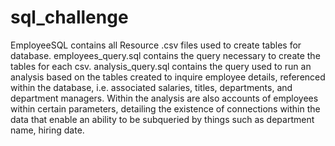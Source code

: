# sql_challenge

EmployeeSQL contains all Resource .csv files used to create tables for database.
employees_query.sql contains the query necessary to create the tables for each csv.
analysis_query.sql contains the query used to run an analysis based on the tables created to inquire employee details, referenced within the database, i.e. associated salaries, titles, departments, and department managers. Within the analysis are also accounts of employees within certain parameters, detailing the existence of connections within the data that enable an ability to be subqueried by things such as department name, hiring date. 